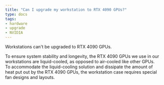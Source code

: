 ```yaml
---
title: "Can I upgrade my workstation to RTX 4090 GPUs?"
type: docs
tags:
- hardware
- upgrade
- NVIDIA
---
```


Workstations can't be upgraded to RTX 4090 GPUs.

To ensure system stability and longevity, the RTX 4090 GPUs we use in our
workstations are liquid-cooled, as opposed to air-cooled like other GPUs. To
accommodate the liquid-cooling solution and dissipate the amount of heat put
out by the RTX 4090 GPUs, the workstation case requires special fan designs
and layouts.
